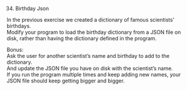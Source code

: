 34. Birthday Json

In the previous exercise we created a dictionary of famous scientists’ birthdays.   
Modify your program to load the birthday dictionary from a JSON file on disk, rather than having the dictionary defined in the program.   

Bonus:   
Ask the user for another scientist’s name and birthday to add to the dictionary.   
And update the JSON file you have on disk with the scientist’s name.   
If you run the program multiple times and keep adding new names, your JSON file should keep getting bigger and bigger.
